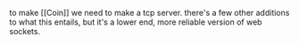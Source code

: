 to make [[Coin]] we need to make a tcp server. there's a few other additions to what this entails, but it's a lower end, more reliable version of web sockets.